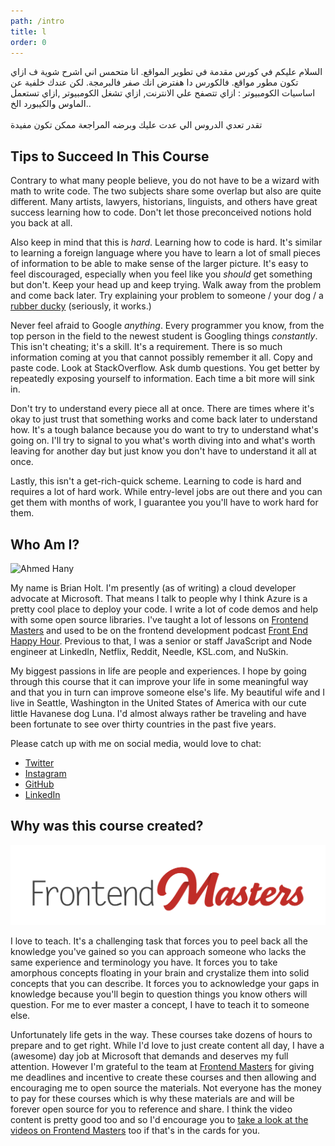 ```yaml
---
path: /intro
title: l
order: 0
---
```

السلام عليكم في كورس مقدمة في تطوير المواقع. انا متحمس اني اشرح شوية ف ازاي تكون مطور مواقع. فالكورس دا هفترض انك صفر فالبرمجة. لكن عندك خلفية عن اساسيات الكومبيوتر : ازاي تتصفح علي الانترنت, ازاي تشغل الكومبيوتر ,ازاي تستعمل الماوس والكيبورد الخ..\
\
تقدر تعدي الدروس الي عدت عليك وبرضه المراجعة ممكن تكون مفيدة

## Tips to Succeed In This Course

Contrary to what many people believe, you do not have to be a wizard with math to write code. The two subjects share some overlap but also are quite different. Many artists, lawyers, historians, linguists, and others have great success learning how to code. Don't let those preconceived notions hold you back at all.

Also keep in mind that this is *hard*. Learning how to code is hard. It's similar to learning a foreign language where you have to learn a lot of small pieces of information to be able to make sense of the larger picture. It's easy to feel discouraged, especially when you feel like you *should* get something but don't. Keep your head up and keep trying. Walk away from the problem and come back later. Try explaining your problem to someone / your dog / a [rubber ducky](https://en.wikipedia.org/wiki/Rubber_duck_debugging) (seriously, it works.)

Never feel afraid to Google *anything*. Every programmer you know, from the top person in the field to the newest student is Googling things *constantly*. This isn't cheating; it's a skill. It's a requirement. There is so much information coming at you that cannot possibly remember it all. Copy and paste code. Look at StackOverflow. Ask dumb questions. You get better by repeatedly exposing yourself to information. Each time a bit more will sink in.

Don't try to understand every piece all at once. There are times where it's okay to just trust that something works and come back later to understand how. It's a tough balance because you do want to try to understand what's going on. I'll try to signal to you what's worth diving into and what's worth leaving for another day but just know you don't have to understand it all at once.

Lastly, this isn't a get-rich-quick scheme. Learning to code is hard and requires a lot of hard work. While entry-level jobs are out there and you can get them with months of work, I guarantee you you'll have to work hard for them.

## Who Am I?

![Ahmed Hany](/images/ahmed-hany.jpg)

My name is Brian Holt. I'm presently (as of writing) a cloud developer advocate at Microsoft. That means I talk to people why I think Azure is a pretty cool place to deploy your code. I write a lot of code demos and help with some open source libraries. I've taught a lot of lessons on [Frontend Masters](https://frontendmasters.com/teachers/brian-holt/) and used to be on the frontend development podcast [Front End Happy Hour](http://frontendhappyhour.com/). Previous to that, I was a senior or staff JavaScript and Node engineer at LinkedIn, Netflix, Reddit, Needle, KSL.com, and NuSkin.

My biggest passions in life are people and experiences. I hope by going through this course that it can improve your life in some meaningful way and that you in turn can improve someone else's life. My beautiful wife and I live in Seattle, Washington in the United States of America with our cute little Havanese dog Luna. I'd almost always rather be traveling and have been fortunate to see over thirty countries in the past five years.

Please catch up with me on social media, would love to chat:

* [Twitter](https://twitter.com/holtbt)
* [Instagram](https://www.instagram.com/briantholt/)
* [GitHub](https://github.com/btholt)
* [LinkedIn](https://www.linkedin.com/in/btholt/)

## Why was this course created?

![Frontend Masters Logo](./images/FrontendMastersLogo.png)

I love to teach. It's a challenging task that forces you to peel back all the knowledge you've gained so you can approach someone who lacks the same experience and terminology you have. It forces you to take amorphous concepts floating in your brain and crystalize them into solid concepts that you can describe. It forces you to acknowledge your gaps in knowledge because you'll begin to question things you know others will question. For me to ever master a concept, I have to teach it to someone else.

Unfortunately life gets in the way. These courses take dozens of hours to prepare and to get right. While I'd love to just create content all day, I have a (awesome) day job at Microsoft that demands and deserves my full attention. However I'm grateful to the team at [Frontend Masters](https://frontendmasters.com/) for giving me deadlines and incentive to create these courses and then allowing and encouraging me to open source the materials. Not everyone has the money to pay for these courses which is why these materials are and will be forever open source for you to reference and share. I think the video content is pretty good too and so I'd encourage you to [take a look at the videos on Frontend Masters](https://frontendmasters.com/courses/web-development-v2/) too if that's in the cards for you.